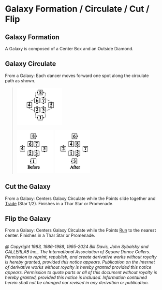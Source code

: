 
# Galaxy Formation / Circulate / Cut / Flip

## Galaxy Formation

A Galaxy is composed of a Center Box and an Outside Diamond.

## Galaxy Circulate

From a Galaxy: Each dancer moves forward one spot
along the circulate path as shown.

>
> ![alt](galaxy_circulate_1a.png)
>
> ![alt](galaxy_circulate_1b.png)
> ![alt](galaxy_circulate_1c.png)
>

## Cut the Galaxy

From a Galaxy: Centers Galaxy Circulate while the Points slide together and
[Trade](../b2/trade.md) (Star 1/2). Finishes in a Thar Star or Promenade.

## Flip the Galaxy

From a Galaxy: Centers Galaxy Circulate while the Points
[Run](../b2/run.md) to the nearest
center. Finishes in a Thar Star or Promenade.

###### @ Copyright 1983, 1986-1988, 1995-2024 Bill Davis, John Sybalsky and CALLERLAB Inc., The International Association of Square Dance Callers. Permission to reprint, republish, and create derivative works without royalty is hereby granted, provided this notice appears. Publication on the Internet of derivative works without royalty is hereby granted provided this notice appears. Permission to quote parts or all of this document without royalty is hereby granted, provided this notice is included. Information contained herein shall not be changed nor revised in any derivation or publication.
